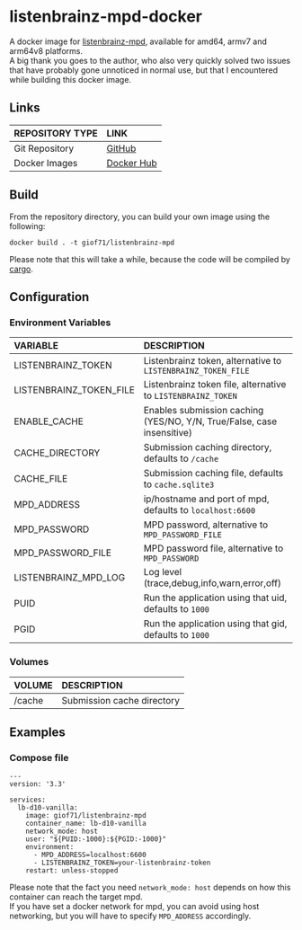 # listenbrainz-mpd-docker

A docker image for [listenbrainz-mpd](https://codeberg.org/elomatreb/listenbrainz-mpd), available for amd64, armv7 and arm64v8 platforms.  
A big thank you goes to the author, who also very quickly solved two issues that have probably gone unnoticed in normal use, but that I encountered while building this docker image.   

## Links

REPOSITORY TYPE|LINK
:---|:---
Git Repository|[GitHub](https://github.com/GioF71/listenbrainz-mpd-docker)
Docker Images|[Docker Hub](https://hub.docker.com/repository/docker/giof71/listenbrainz-mpd)


## Build

From the repository directory, you can build your own image using the following:

```code
docker build . -t giof71/listenbrainz-mpd
```

Please note that this will take a while, because the code will be compiled by [cargo](https://doc.rust-lang.org/cargo/).  

## Configuration

### Environment Variables

VARIABLE|DESCRIPTION
:---|:---
LISTENBRAINZ_TOKEN|Listenbrainz token, alternative to `LISTENBRAINZ_TOKEN_FILE`
LISTENBRAINZ_TOKEN_FILE|Listenbrainz token file, alternative to `LISTENBRAINZ_TOKEN`
ENABLE_CACHE|Enables submission caching (YES/NO, Y/N, True/False, case insensitive)
CACHE_DIRECTORY|Submission caching directory, defaults to `/cache`
CACHE_FILE|Submission caching file, defaults to `cache.sqlite3`
MPD_ADDRESS|ip/hostname and port of mpd, defaults to `localhost:6600`
MPD_PASSWORD|MPD password, alternative to `MPD_PASSWORD_FILE`
MPD_PASSWORD_FILE|MPD password file, alternative to `MPD_PASSWORD`
LISTENBRAINZ_MPD_LOG|Log level (trace,debug,info,warn,error,off)
PUID|Run the application using that uid, defaults to `1000`
PGID|Run the application using that gid, defaults to `1000`

### Volumes

VOLUME|DESCRIPTION
:---|:---
/cache|Submission cache directory

## Examples

### Compose file

```text
---
version: '3.3'

services:
  lb-d10-vanilla:
    image: giof71/listenbrainz-mpd
    container_name: lb-d10-vanilla
    network_mode: host
    user: "${PUID:-1000}:${PGID:-1000}"
    environment:
      - MPD_ADDRESS=localhost:6600
      - LISTENBRAINZ_TOKEN=your-listenbrainz-token
    restart: unless-stopped
```

Please note that the fact you need `network_mode: host` depends on how this container can reach the target mpd.  
If you have set a docker network for mpd, you can avoid using host networking, but you will have to specify `MPD_ADDRESS` accordingly.  
